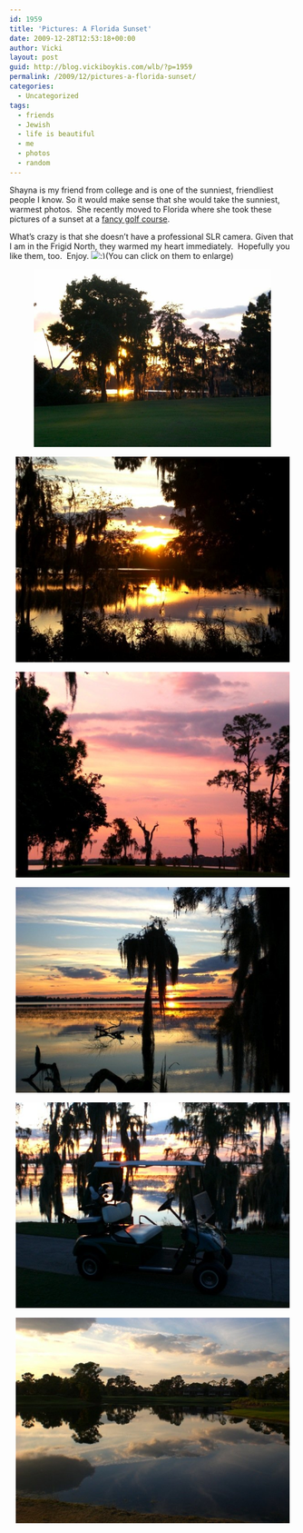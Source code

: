 ```yaml
---
id: 1959
title: 'Pictures: A Florida Sunset'
date: 2009-12-28T12:53:18+00:00
author: Vicki
layout: post
guid: http://blog.vickiboykis.com/wlb/?p=1959
permalink: /2009/12/pictures-a-florida-sunset/
categories:
  - Uncategorized
tags:
  - friends
  - Jewish
  - life is beautiful
  - me
  - photos
  - random
---
```

Shayna is my friend from college and is one of the sunniest, friendliest people I know. So it would make sense that she would take the sunniest, warmest photos.  She recently moved to Florida where she took these pictures of a sunset at a [fancy golf course](http://www.lakenona.com/).

What&#8217;s crazy is that she doesn&#8217;t have a professional SLR camera. Given that I am in the Frigid North, they warmed my heart immediately.  Hopefully you like them, too.  Enjoy.  <img src="http://blog.vickiboykis.com/wlb/wp-includes/images/smilies/simple-smile.png" alt=":)" class="wp-smiley" style="height: 1em; max-height: 1em;" />(You can click on them to enlarge)

<p style="text-align: center;">
  <a href="https://raw.githubusercontent.com/veekaybee/wlb/gh-pages/assets/images/2009/12/10853_10100154662362274_9301219_64238003_436297_n.jpg"><img class="aligncenter size-full wp-image-1961" title="10853_10100154662362274_9301219_64238003_436297_n" src="https://raw.githubusercontent.com/veekaybee/wlb/gh-pages/assets/images/2009/12/10853_10100154662362274_9301219_64238003_436297_n.jpg" alt="10853_10100154662362274_9301219_64238003_436297_n" width="418" height="314" /></a>
</p>

<p style="text-align: center;">
  <a href="https://raw.githubusercontent.com/veekaybee/wlb/gh-pages/assets/images/2009/12/10853_10100154662422154_9301219_64238004_3823489_n.jpg"><img class="aligncenter size-full wp-image-1962" title="10853_10100154662422154_9301219_64238004_3823489_n" src="https://raw.githubusercontent.com/veekaybee/wlb/gh-pages/assets/images/2009/12/10853_10100154662422154_9301219_64238004_3823489_n.jpg" alt="10853_10100154662422154_9301219_64238004_3823489_n" width="483" height="362" /></a>
</p>

<p style="text-align: center;">
  <a href="https://raw.githubusercontent.com/veekaybee/wlb/gh-pages/assets/images/2009/12/3.jpg"><img class="aligncenter size-full wp-image-1963" title="3" src="https://raw.githubusercontent.com/veekaybee/wlb/gh-pages/assets/images/2009/12/3.jpg" alt="3" width="483" height="362" /></a>
</p>

<p style="text-align: center;">
  <a href="https://raw.githubusercontent.com/veekaybee/wlb/gh-pages/assets/images/2009/12/4jpg.jpg"><img class="aligncenter size-full wp-image-1964" title="4jpg" src="https://raw.githubusercontent.com/veekaybee/wlb/gh-pages/assets/images/2009/12/4jpg.jpg" alt="4jpg" width="483" height="362" /></a>
</p>

<p style="text-align: center;">
  <a href="https://raw.githubusercontent.com/veekaybee/wlb/gh-pages/assets/images/2009/12/5.jpg"><img class="aligncenter size-full wp-image-1965" title="5" src="https://raw.githubusercontent.com/veekaybee/wlb/gh-pages/assets/images/2009/12/5.jpg" alt="5" width="483" height="362" /></a>
</p>

<p style="text-align: center;">
  <a href="https://raw.githubusercontent.com/veekaybee/wlb/gh-pages/assets/images/2009/12/6.jpg"><img class="aligncenter size-full wp-image-1966" title="6" src="https://raw.githubusercontent.com/veekaybee/wlb/gh-pages/assets/images/2009/12/6.jpg" alt="6" width="483" height="362" /></a>
</p>